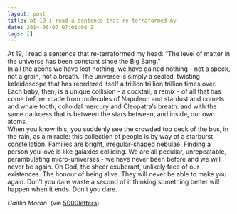 ```yaml
---
layout: post
title: at 19 i read a sentence that re terraformed my
date: 2014-06-07 07:01:08 Z
tags: []
---
```

At 19, I read a sentence that re-terraformed my head: “The level of matter in the universe has been constant since the Big Bang.”  
In all the aeons we have lost nothing, we have gained nothing - not a speck, not a grain, not a breath. The universe is simply a sealed, twisting kaleidoscope that has reordered itself a trillion trillion trillion times over.  
Each baby, then, is a unique collision - a cocktail, a remix - of all that has come before: made from molecules of Napoleon and stardust and comets and whale tooth; colloidal mercury and Cleopatra’s breath: and with the same darkness that is between the stars between, and inside, our own atoms.  
When you know this, you suddenly see the crowded top deck of the bus, in the rain, as a miracle: this collection of people is by way of a starburst constellation. Families are bright, irregular-shaped nebulae. Finding a person you love is like galaxies colliding. We are all peculiar, unrepeatable, perambulating micro-universes - we have never been before and we will never be again. Oh God, the sheer exuberant, unlikely face of our existences. The honour of being alive. They will never be able to make you again. Don’t you dare waste a second of it thinking something better will happen when it ends. Don’t you dare.

_Caitlin Moran_  (via [5000letters](http://5000letters.tumblr.com/))

